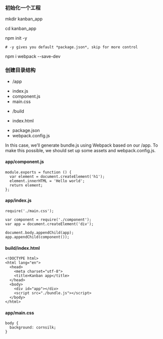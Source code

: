 ### 初始化一个工程

mkdir kanban_app

cd kanban_app 

npm init -y 

`# -y gives you default *package.json*, skip for more control`

npm i webpack --save-dev

### 创建目录结构

* /app
 - index.js
 - component.js 
 - main.css
* /build
 - index.html
* package.json
* webpack.config.js

In this case, we’ll generate bundle.js using Webpack based on our /app. To make this possible, we should set up some assets and webpack.config.js.

#### app/component.js
```
module.exports = function () {
  var element = document.createElement('h1');
  element.innerHTML = 'Hello world'; 
  return element;
};
```

#### app/index.js
```
require('./main.css');

var component = require('./component'); 
var app = document.createElement('div');

document.body.appendChild(app); 
app.appendChild(component());
```
#### build/index.html
```
<!DOCTYPE html>
<html lang="en"> 
  <head> 
    <meta charset="utf-8"> 
    <title>Kanban app</title> 
  </head>
  <body>
    <div id="app"></div>
    <script src="./bundle.js"></script> 
  </body>
</html>
```

#### app/main.css
```
body {
  background: cornsilk;
}
```

